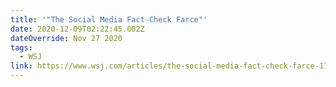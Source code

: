 ```yaml
---
title: '"The Social Media Fact-Check Farce"'
date: 2020-12-09T02:22:45.002Z
dateOverride: Nov 27 2020
tags:
  - WSJ
link: https://www.wsj.com/articles/the-social-media-fact-check-farce-11606519380
---
```

